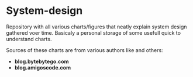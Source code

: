 # System-design

Repository with all various charts/figures that neatly explain system design gathered voer time. 
Basicaly a personal storage of some usefull quick to understand charts.

Sources of these charts are from various authors like and others:
- **blog.bytebytego.com**
- **blog.amigoscode.com**
